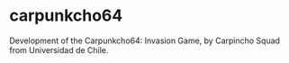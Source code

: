 # carpunkcho64
Development of the Carpunkcho64: Invasion Game, by Carpincho Squad from Universidad de Chile.
